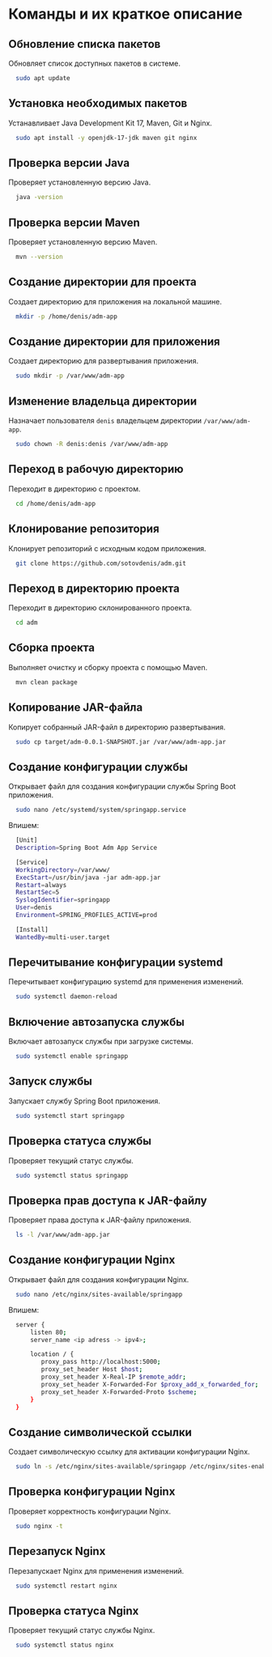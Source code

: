# Команды и их краткое описание

## Обновление списка пакетов
Обновляет список доступных пакетов в системе.
```bash
  sudo apt update
```

## Установка необходимых пакетов
Устанавливает Java Development Kit 17, Maven, Git и Nginx.
```bash
  sudo apt install -y openjdk-17-jdk maven git nginx
```

## Проверка версии Java
Проверяет установленную версию Java.
```bash
  java -version
```

## Проверка версии Maven
Проверяет установленную версию Maven.
```bash
  mvn --version
```

## Создание директории для проекта
Создает директорию для приложения на локальной машине.
```bash
  mkdir -p /home/denis/adm-app
```

## Создание директории для приложения
Создает директорию для развертывания приложения.
```bash
  sudo mkdir -p /var/www/adm-app
```

## Изменение владельца директории
Назначает пользователя `denis` владельцем директории `/var/www/adm-app`.
```bash
  sudo chown -R denis:denis /var/www/adm-app
```

## Переход в рабочую директорию
Переходит в директорию с проектом.
```bash
  cd /home/denis/adm-app
```

## Клонирование репозитория
Клонирует репозиторий с исходным кодом приложения.
```bash
  git clone https://github.com/sotovdenis/adm.git
```

## Переход в директорию проекта
Переходит в директорию склонированного проекта.
```bash
  cd adm
```

## Сборка проекта
Выполняет очистку и сборку проекта с помощью Maven.
```bash
  mvn clean package
```

## Копирование JAR-файла
Копирует собранный JAR-файл в директорию развертывания.
```bash
  sudo cp target/adm-0.0.1-SNAPSHOT.jar /var/www/adm-app.jar
```

## Создание конфигурации службы
Открывает файл для создания конфигурации службы Spring Boot приложения.
```bash
  sudo nano /etc/systemd/system/springapp.service
```
Впишем:
```bash
  [Unit]
  Description=Spring Boot Adm App Service

  [Service]
  WorkingDirectory=/var/www/
  ExecStart=/usr/bin/java -jar adm-app.jar
  Restart=always
  RestartSec=5
  SyslogIdentifier=springapp
  User=denis
  Environment=SPRING_PROFILES_ACTIVE=prod

  [Install]
  WantedBy=multi-user.target
```

## Перечитывание конфигурации systemd
Перечитывает конфигурацию systemd для применения изменений.
```bash
  sudo systemctl daemon-reload
```

## Включение автозапуска службы
Включает автозапуск службы при загрузке системы.
```bash
  sudo systemctl enable springapp
```

## Запуск службы
Запускает службу Spring Boot приложения.
```bash
  sudo systemctl start springapp
```

## Проверка статуса службы
Проверяет текущий статус службы.
```bash
  sudo systemctl status springapp
```

## Проверка прав доступа к JAR-файлу
Проверяет права доступа к JAR-файлу приложения.
```bash
  ls -l /var/www/adm-app.jar
```

## Создание конфигурации Nginx
Открывает файл для создания конфигурации Nginx.
```bash
  sudo nano /etc/nginx/sites-available/springapp
```
Впишем:
```bash
  server {
      listen 80;
      server_name <ip adress -> ipv4>;

      location / {
         proxy_pass http://localhost:5000;
         proxy_set_header Host $host;
         proxy_set_header X-Real-IP $remote_addr;
         proxy_set_header X-Forwarded-For $proxy_add_x_forwarded_for;
         proxy_set_header X-Forwarded-Proto $scheme;
      }
  }
```

## Создание символической ссылки
Создает символическую ссылку для активации конфигурации Nginx.
```bash
  sudo ln -s /etc/nginx/sites-available/springapp /etc/nginx/sites-enabled
```

## Проверка конфигурации Nginx
Проверяет корректность конфигурации Nginx.
```bash
  sudo nginx -t
```

## Перезапуск Nginx
Перезапускает Nginx для применения изменений.
```bash
  sudo systemctl restart nginx
```

## Проверка статуса Nginx
Проверяет текущий статус службы Nginx.
```bash
  sudo systemctl status nginx
```